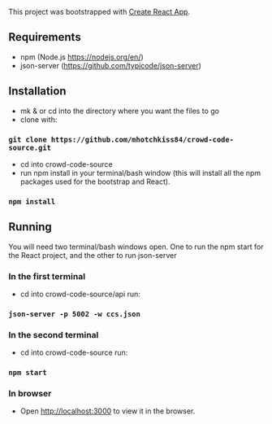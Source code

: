 This project was bootstrapped with [Create React App](https://github.com/facebook/create-react-app).

## Requirements
- npm (Node.js https://nodejs.org/en/)
- json-server (https://github.com/typicode/json-server)

## Installation
- mk & or cd into the directory where you want the files to go
- clone with:
### `git clone https://github.com/mhotchkiss84/crowd-code-source.git`
- cd into crowd-code-source
- run npm install in your terminal/bash window (this will install all the npm packages used for the bootstrap and React). 
### `npm install` 
 
## Running
You will need two terminal/bash windows open. One to run the npm start for the React project, and the other to run json-server
### In the first terminal
- cd into crowd-code-source/api
run:
### `json-server -p 5002 -w ccs.json`
### In the second terminal
- cd into crowd-code-source
run:
### `npm start`
### In browser
- Open [http://localhost:3000](http://localhost:3000) to view it in the browser.
